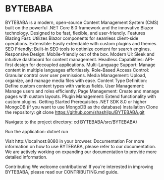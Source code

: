 # BYTEBABA
BYTEBABA is a modern, open-source Content Management System (CMS) built on the powerful .NET Core 8.0 framework and the innovative Blazor technology. Designed to be fast, flexible, and user-friendly.
Features
Blazing Fast: Utilizes Blazor components for seamless client-side operations.
Extensible: Easily extendable with custom plugins and themes.
SEO Friendly: Built-in SEO tools to optimize content for search engines.
Responsive Design: Mobile-friendly out of the box.
Modern UI: Sleek and intuitive dashboard for content management.
Headless Capabilities: API-first design for decoupled applications.
Multi-Language Support: Manage content in multiple languages effortlessly.
Role-Based Access Control: Granular control over user permissions.
Media Management: Upload, organize, and manage media files with ease.
Content Type Definition: Define custom content types with various fields.
User Management: Manage users and roles efficiently.
Page Management: Create and manage pages with custom layouts.
Plugin Management: Extend functionality with custom plugins.
Getting Started
Prerequisites
.NET SDK 8.0 or higher
MongoDB (if you want to use MongoDB as the database)
Installation
Clone the repository:
git clone https://github.com/shashilpu/BYTEBABA.git

Navigate to the project directory:
cd BYTEBABA/src/BYTEBABA/

Run the application:
dotnet run

Visit http://localhost:8080 in your browser.
Documentation
For more information on how to use BYTEBABA, please refer to our documentation. We are actively working on expanding our documentation to provide more detailed information.

Contributing
We welcome contributions! If you’re interested in improving BYTEBABA, please read our CONTRIBUTING.md guide.

